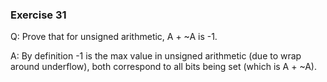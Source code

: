### Exercise 31

Q: Prove that for unsigned arithmetic, A + ~A is -1.

A: By definition -1 is the max value in unsigned arithmetic (due to wrap around underflow), both correspond to all bits being set (which is A + ~A). 
